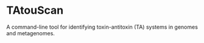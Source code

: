 # TAtouScan
A command-line tool for identifying toxin-antitoxin (TA) systems in genomes and metagenomes.

